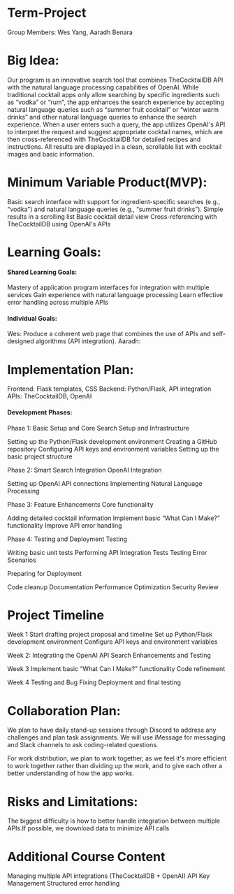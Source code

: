 # Term-Project
Group Members: Wes Yang, Aaradh Benara

# Big Idea:
Our program is an innovative search tool that combines TheCocktailDB API with the natural language processing capabilities of OpenAI. While traditional cocktail apps only allow searching by specific ingredients such as “vodka” or “rum”, the app enhances the search experience by accepting natural language queries such as “summer fruit cocktail” or “winter warm drinks” and other natural language queries to enhance the search experience. When a user enters such a query, the app utilizes OpenAI's API to interpret the request and suggest appropriate cocktail names, which are then cross-referenced with TheCocktailDB for detailed recipes and instructions. All results are displayed in a clean, scrollable list with cocktail images and basic information.

# Minimum Variable Product(MVP):
Basic search interface with support for ingredient-specific searches (e.g., “vodka”) and natural language queries (e.g., “summer fruit drinks”).
Simple results in a scrolling list
Basic cocktail detail view
Cross-referencing with TheCocktailDB using OpenAI's APIs
# Learning Goals:
#### Shared Learning Goals:
Mastery of application program interfaces for integration with multiple services
Gain experience with natural language processing
Learn effective error handling across multiple APIs
#### Individual Goals:
Wes: Produce a coherent web page that combines the use of APIs and self-designed algorithms (API integration).
Aaradh: 
# Implementation Plan:
Frontend: Flask templates, CSS
Backend: Python/Flask, API integration
APIs: TheCocktailDB, OpenAI

#### Development Phases:
Phase 1: Basic Setup and Core Search
Setup and Infrastructure

Setting up the Python/Flask development environment
Creating a GitHub repository
Configuring API keys and environment variables
Setting up the basic project structure

Phase 2: Smart Search Integration
OpenAI Integration

Setting up OpenAI API connections
Implementing Natural Language Processing

Phase 3: Feature Enhancements
Core functionality

Adding detailed cocktail information
Implement basic “What Can I Make?” functionality
Improve API error handling

Phase 4: Testing and Deployment
Testing

Writing basic unit tests
Performing API Integration Tests
Testing Error Scenarios

Preparing for Deployment

Code cleanup
Documentation
Performance Optimization
Security Review

# Project Timeline
Week 1
Start drafting project proposal and timeline
Set up Python/Flask development environment
Configure API keys and environment variables

Week 2:
Integrating the OpenAI API
Search Enhancements and Testing

Week 3
Implement basic “What Can I Make?” functionality
Code refinement

Week 4
Testing and Bug Fixing
Deployment and final testing
# Collaboration Plan:
We plan to have daily stand-up sessions through Discord to address any challenges and plan task assignments. We will use iMessage for messaging and Slack channels to ask coding-related questions.

For work distribution, we plan to work together, as we feel it's more efficient to work together rather than dividing up the work, and to give each other a better understanding of how the app works.
# Risks and Limitations:
The biggest difficulty is how to better handle integration between multiple APIs.If possible, we download data to minimize API calls
# Additional Course Content
Managing multiple API integrations (TheCocktailDB + OpenAI)
API Key Management
Structured error handling
